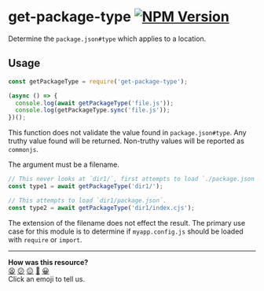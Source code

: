 # get-package-type [![NPM Version][npm-image]][npm-url]

Determine the `package.json#type` which applies to a location.

## Usage

```js
const getPackageType = require('get-package-type');

(async () => {
  console.log(await getPackageType('file.js'));
  console.log(getPackageType.sync('file.js'));
})();
```

This function does not validate the value found in `package.json#type`.  Any truthy value
found will be returned.  Non-truthy values will be reported as `commonjs`.

The argument must be a filename.
```js
// This never looks at `dir1/`, first attempts to load `./package.json`.
const type1 = await getPackageType('dir1/');

// This attempts to load `dir1/package.json`.
const type2 = await getPackageType('dir1/index.cjs');
```

The extension of the filename does not effect the result.  The primary use case for this
module is to determine if `myapp.config.js` should be loaded with `require` or `import`.

[npm-image]: https://img.shields.io/npm/v/get-package-type.svg
[npm-url]: https://npmjs.org/package/get-package-type


<!-- BEGIN GENERATED SECTION DO NOT EDIT -->

---

**How was this resource?**  
[😫](https://airtable.com/shrUJ3t7KLMqVRFKR?prefill_Repository=makersacademy/javascript-web-applications&prefill_File=resources/example-3/node_modules/get-package-type/README.md&prefill_Sentiment=😫) [😕](https://airtable.com/shrUJ3t7KLMqVRFKR?prefill_Repository=makersacademy/javascript-web-applications&prefill_File=resources/example-3/node_modules/get-package-type/README.md&prefill_Sentiment=😕) [😐](https://airtable.com/shrUJ3t7KLMqVRFKR?prefill_Repository=makersacademy/javascript-web-applications&prefill_File=resources/example-3/node_modules/get-package-type/README.md&prefill_Sentiment=😐) [🙂](https://airtable.com/shrUJ3t7KLMqVRFKR?prefill_Repository=makersacademy/javascript-web-applications&prefill_File=resources/example-3/node_modules/get-package-type/README.md&prefill_Sentiment=🙂) [😀](https://airtable.com/shrUJ3t7KLMqVRFKR?prefill_Repository=makersacademy/javascript-web-applications&prefill_File=resources/example-3/node_modules/get-package-type/README.md&prefill_Sentiment=😀)  
Click an emoji to tell us.

<!-- END GENERATED SECTION DO NOT EDIT -->
